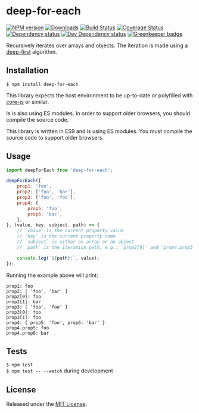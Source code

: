 # deep-for-each

[![NPM version][npm-image]][npm-url] [![Downloads][downloads-image]][npm-url] [![Build Status][travis-image]][travis-url] [![Coverage Status][codecov-image]][codecov-url] [![Dependency status][david-dm-image]][david-dm-url] [![Dev Dependency status][david-dm-dev-image]][david-dm-dev-url] [![Greenkeeper badge][greenkeeper-image]][greenkeeper-url]

[npm-url]:https://npmjs.org/package/deep-for-each
[downloads-image]:http://img.shields.io/npm/dm/deep-for-each.svg
[npm-image]:http://img.shields.io/npm/v/deep-for-each.svg
[travis-url]:https://travis-ci.org/moxystudio/js-deep-for-each
[travis-image]:http://img.shields.io/travis/moxystudio/js-deep-for-each/master.svg
[codecov-url]:https://codecov.io/gh/moxystudio/js-deep-for-each
[codecov-image]:https://img.shields.io/codecov/c/github/moxystudio/js-deep-for-each/master.svg
[david-dm-url]:https://david-dm.org/moxystudio/js-deep-for-each
[david-dm-image]:https://img.shields.io/david/moxystudio/js-deep-for-each.svg
[david-dm-dev-url]:https://david-dm.org/moxystudio/js-deep-for-each?type=dev
[david-dm-dev-image]:https://img.shields.io/david/dev/moxystudio/js-deep-for-each.svg
[greenkeeper-image]:https://badges.greenkeeper.io/moxystudio/js-deep-for-each.svg
[greenkeeper-url]:https://greenkeeper.io/

Recursively iterates over arrays and objects. The iteration is made using a [deep-first](https://en.wikipedia.org/wiki/Depth-first_search) algorithm.


## Installation

`$ npm install deep-for-each`

This library expects the host environment to be up-to-date or polyfilled with [core-js](https://github.com/zloirock/core-js) or similar.

Is is also using ES modules. In order to support older browsers, you should compile the source code.

This library is written in ES9 and is using ES modules. You must compile the source code to support older browsers.

## Usage

```js
import deepForEach from 'deep-for-each';

deepForEach({
    prop1: 'foo',
    prop2: ['foo', 'bar'],
    prop3: ['foo', 'foo'],
    prop4: {
        prop5: 'foo',
        prop6: 'bar',
    },
}, (value, key, subject, path) => {
    // `value` is the current property value
    // `key` is the current property name
    // `subject` is either an array or an object
    // `path` is the iteration path, e.g.: 'prop2[0]' and 'prop4.prop5'

    console.log(`${path}:`, value);
});
```

Running the example above will print:

```
prop1: foo
prop2: [ 'foo', 'bar' ]
prop2[0]: foo
prop2[1]: bar
prop3: [ 'foo', 'foo' ]
prop3[0]: foo
prop3[1]: foo
prop4: { prop5: 'foo', prop6: 'bar' }
prop4.prop5: foo
prop4.prop6: bar
```


## Tests

`$ npm test`   
`$ npm test -- --watch` during development


## License

Released under the [MIT License](http://www.opensource.org/licenses/mit-license.php).

